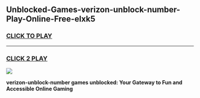 
## Unblocked-Games-verizon-unblock-number-Play-Online-Free-elxk5
<h3>
<a href="https://premium76.site?title=verizon-unblock-number&ref=26A">CLICK TO PLAY</a></h3>
<hr>

<h3>
<a href="https://premium76.site?title=verizon-unblock-number&ref=26A">CLICK 2 PLAY</a>
  
</h3>

<a href="https://premium76.site?title=verizon-unblock-number&ref=26A"><img src="https://clearcache.store/games.png"></a>


**verizon-unblock-number games unblocked: Your Gateway to Fun and Accessible Online Gaming**
